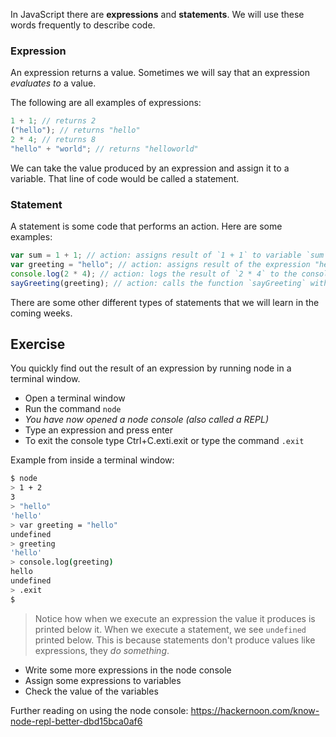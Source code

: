 

















































In JavaScript there are **expressions** and **statements**. We will use these words frequently to describe code.

### Expression

An expression returns a value. Sometimes we will say that an expression _evaluates to_ a value.

The following are all examples of expressions:

```js
1 + 1; // returns 2
("hello"); // returns "hello"
2 * 4; // returns 8
"hello" + "world"; // returns "helloworld"
```

We can take the value produced by an expression and assign it to a variable. That line of code would be called a statement.

### Statement

A statement is some code that performs an action. Here are some examples:

```js
var sum = 1 + 1; // action: assigns result of `1 + 1` to variable `sum`
var greeting = "hello"; // action: assigns result of the expression "hello" to variable `greeting`
console.log(2 * 4); // action: logs the result of `2 * 4` to the console
sayGreeting(greeting); // action: calls the function `sayGreeting` with the parameter `greeting`
```

There are some other different types of statements that we will learn in the coming weeks.

## Exercise

You quickly find out the result of an expression by running node in a terminal window.

* Open a terminal window
* Run the command `node`
* _You have now opened a node console (also called a REPL)_
* Type an expression and press enter
* To exit the console type Ctrl+C.exti.exit
 or type the command `.exit`

Example from inside a terminal window:

```bash
$ node
> 1 + 2
3
> "hello"
'hello'
> var greeting = "hello"
undefined
> greeting
'hello'
> console.log(greeting)
hello
undefined
> .exit
$
```

> Notice how when we execute an expression the value it produces is printed below it. When we execute a statement, we see `undefined` printed below. This is because statements don't produce values like expressions, they _do something_.

* Write some more expressions in the node console
* Assign some expressions to variables
* Check the value of the variables

Further reading on using the node console: https://hackernoon.com/know-node-repl-better-dbd15bca0af6
